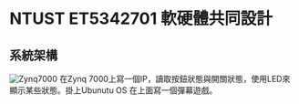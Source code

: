 # NTUST ET5342701 軟硬體共同設計
## 系統架構
![Zynq7000](http://zedboard.org/sites/default/files/styles/product_slider/public/product/ZedBoard_RevA_sideA_0_0.png?itok=lslF6leb)
在Zynq 7000上寫一個IP，讀取按鈕狀態與開關狀態，使用LED來顯示某些狀態。掛上Ubunutu OS 在上面寫一個彈幕遊戲。
